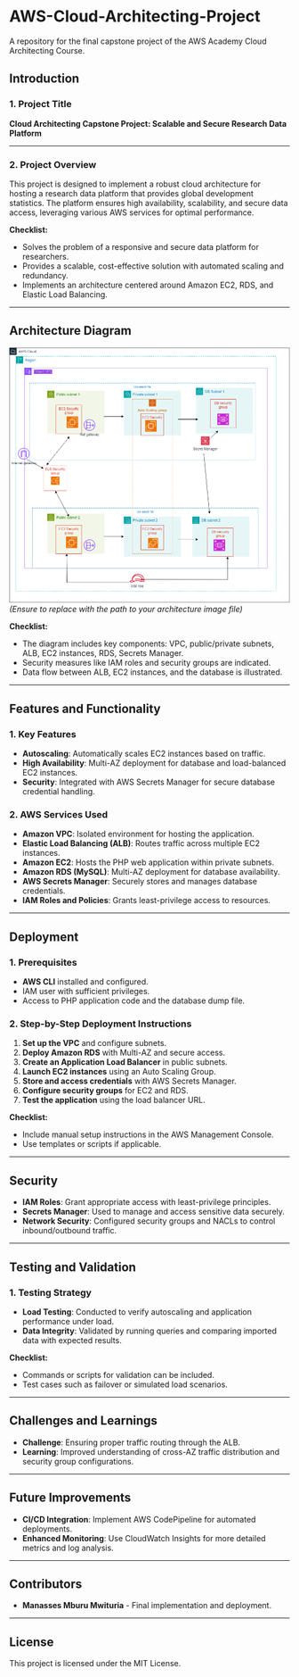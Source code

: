 
# AWS-Cloud-Architecting-Project
A repository for the final capstone project of the AWS Academy Cloud Architecting Course.

## Introduction  
### 1. Project Title  
**Cloud Architecting Capstone Project: Scalable and Secure Research Data Platform**

---

### 2. Project Overview  
This project is designed to implement a robust cloud architecture for hosting a research data platform that provides global development statistics. The platform ensures high availability, scalability, and secure data access, leveraging various AWS services for optimal performance.

**Checklist:**  
- Solves the problem of a responsive and secure data platform for researchers.
- Provides a scalable, cost-effective solution with automated scaling and redundancy.
- Implements an architecture centered around Amazon EC2, RDS, and Elastic Load Balancing.

---

## Architecture Diagram  
![AWS-Cloud-Architecting-Project](Architecture_Diagram/Architecture.png)  
*(Ensure to replace with the path to your architecture image file)*

**Checklist:**  
- The diagram includes key components: VPC, public/private subnets, ALB, EC2 instances, RDS, Secrets Manager.
- Security measures like IAM roles and security groups are indicated.
- Data flow between ALB, EC2 instances, and the database is illustrated.

---

## Features and Functionality  
### 1. Key Features  
- **Autoscaling**: Automatically scales EC2 instances based on traffic.
- **High Availability**: Multi-AZ deployment for database and load-balanced EC2 instances.
- **Security**: Integrated with AWS Secrets Manager for secure database credential handling.

### 2. AWS Services Used  
- **Amazon VPC**: Isolated environment for hosting the application.
- **Elastic Load Balancing (ALB)**: Routes traffic across multiple EC2 instances.
- **Amazon EC2**: Hosts the PHP web application within private subnets.
- **Amazon RDS (MySQL)**: Multi-AZ deployment for database availability.
- **AWS Secrets Manager**: Securely stores and manages database credentials.
- **IAM Roles and Policies**: Grants least-privilege access to resources.

---

## Deployment  
### 1. Prerequisites  
- **AWS CLI** installed and configured.
- IAM user with sufficient privileges.
- Access to PHP application code and the database dump file.

### 2. Step-by-Step Deployment Instructions  
1. **Set up the VPC** and configure subnets.
2. **Deploy Amazon RDS** with Multi-AZ and secure access.
3. **Create an Application Load Balancer** in public subnets.
4. **Launch EC2 instances** using an Auto Scaling Group.
5. **Store and access credentials** with AWS Secrets Manager.
6. **Configure security groups** for EC2 and RDS.
7. **Test the application** using the load balancer URL.

**Checklist:**  
- Include manual setup instructions in the AWS Management Console.
- Use templates or scripts if applicable.

---

## Security  
- **IAM Roles**: Grant appropriate access with least-privilege principles.
- **Secrets Manager**: Used to manage and access sensitive data securely.
- **Network Security**: Configured security groups and NACLs to control inbound/outbound traffic.

---

## Testing and Validation  
### 1. Testing Strategy  
- **Load Testing**: Conducted to verify autoscaling and application performance under load.
- **Data Integrity**: Validated by running queries and comparing imported data with expected results.

**Checklist:**  
- Commands or scripts for validation can be included.
- Test cases such as failover or simulated load scenarios.

---

## Challenges and Learnings  
- **Challenge**: Ensuring proper traffic routing through the ALB.
- **Learning**: Improved understanding of cross-AZ traffic distribution and security group configurations.

---

## Future Improvements  
- **CI/CD Integration**: Implement AWS CodePipeline for automated deployments.
- **Enhanced Monitoring**: Use CloudWatch Insights for more detailed metrics and log analysis.

---

## Contributors  

- **Manasses Mburu Mwituria** - Final implementation and deployment.

---

## License  
This project is licensed under the MIT License.

